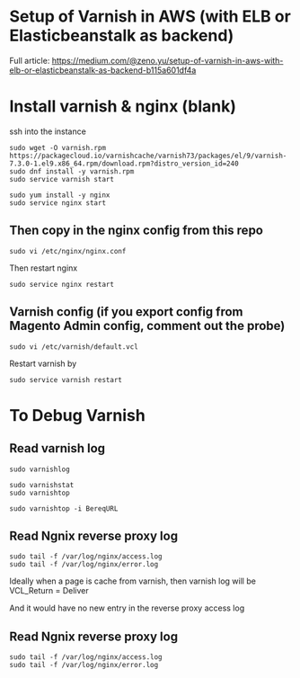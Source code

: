 # Setup of Varnish in AWS (with ELB or Elasticbeanstalk as backend)

Full article:
https://medium.com/@zeno.yu/setup-of-varnish-in-aws-with-elb-or-elasticbeanstalk-as-backend-b115a601df4a

# Install varnish & nginx (blank)
ssh into the instance

```
sudo wget -O varnish.rpm https://packagecloud.io/varnishcache/varnish73/packages/el/9/varnish-7.3.0-1.el9.x86_64.rpm/download.rpm?distro_version_id=240
sudo dnf install -y varnish.rpm
sudo service varnish start

sudo yum install -y nginx
sudo service nginx start
```

## Then copy in the nginx config from this repo
```
sudo vi /etc/nginx/nginx.conf
```
Then restart nginx
```
sudo service nginx restart
```

## Varnish config (if you export config from Magento Admin config, comment out the probe)
```
sudo vi /etc/varnish/default.vcl
```

Restart varnish by
```
sudo service varnish restart
```

# To Debug Varnish

## Read varnish log
```
sudo varnishlog

sudo varnishstat
sudo varnishtop

sudo varnishtop -i BereqURL
```

## Read Ngnix reverse proxy log
```
sudo tail -f /var/log/nginx/access.log
sudo tail -f /var/log/nginx/error.log
```

Ideally when a page is cache from varnish, then varnish log will be 
VCL_Return = Deliver

And it would have no new entry in the reverse proxy access log


## Read Ngnix reverse proxy log
```
sudo tail -f /var/log/nginx/access.log
sudo tail -f /var/log/nginx/error.log
```
